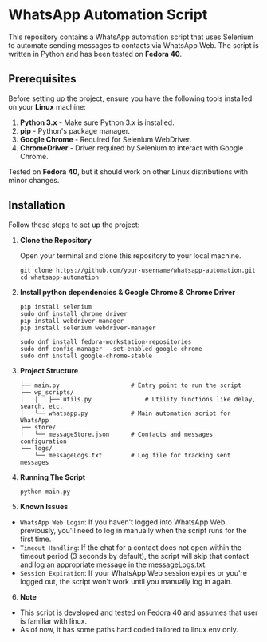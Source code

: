 # WhatsApp Automation Script

This repository contains a WhatsApp automation script that uses Selenium to automate sending messages to contacts via WhatsApp Web. The script is written in Python and has been tested on **Fedora 40**.

## Prerequisites

Before setting up the project, ensure you have the following tools installed on your **Linux** machine:

1. **Python 3.x** - Make sure Python 3.x is installed.
2. **pip** - Python's package manager.
3. **Google Chrome** - Required for Selenium WebDriver.
4. **ChromeDriver** - Driver required by Selenium to interact with Google Chrome.

Tested on **Fedora 40**, but it should work on other Linux distributions with minor changes.

## Installation

Follow these steps to set up the project:

1. **Clone the Repository**

   Open your terminal and clone this repository to your local machine.

   ```
   git clone https://github.com/your-username/whatsapp-automation.git
   cd whatsapp-automation
   ```
2. **Install python dependencies & Google Chrome & Chrome Driver**
   ```
   pip install selenium
   sudo dnf install chrome driver
   pip install webdriver-manager
   pip install selenium webdriver-manager
   ```
   ```
   sudo dnf install fedora-workstation-repositories
   sudo dnf config-manager --set-enabled google-chrome
   sudo dnf install google-chrome-stable
   ```
3. **Project Structure**
   ```
   ├── main.py                    # Entry point to run the script
   ├── wp_scripts/
   │   │   ├── utils.py               # Utility functions like delay, search, etc.
   │   └── whatsapp.py            # Main automation script for WhatsApp
   ├── store/
   │   └── messageStore.json      # Contacts and messages configuration
   └── logs/
       └── messageLogs.txt        # Log file for tracking sent messages
   ```
4. **Running The Script**
   ```
   python main.py
   ```

5. **Known Issues**
   
  - `WhatsApp Web Login`: If you haven't logged into WhatsApp Web previously, you'll need to log in manually when the script runs for the first time.
  - `Timeout Handling`: If the chat for a contact does not open within the timeout period (3 seconds by default), the script will skip that contact and log an appropriate message in the messageLogs.txt.
  - `Session Expiration`: If your WhatsApp Web session expires or you're logged out, the script won't work until you manually log in again.

6. **Note**

  - This script is developed and tested on Fedora 40 and assumes that user is familiar with linux.
  - As of now, it has some paths hard coded tailored to linux env only.
